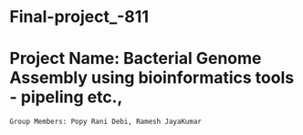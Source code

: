 # Final-project_-811
# Project Name: Bacterial Genome Assembly using bioinformatics tools - pipeling etc.,
    Group Members: Popy Rani Debi, Ramesh JayaKumar
